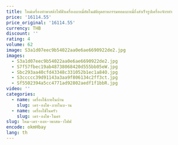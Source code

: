 ```yaml
---
title: ใหม่เครื่องทําพาสต้าไฟฟ้าเครื่องบะหมี่อัตโนมัติอุตสาหกรรมทอดบะหมี่กึ่งสําเร็จรูปเครื่องจักรทํา
price: '16114.55'
price_original: '16114.55'
currency: THB
discount: ''
rating: 4
volume: 62
image: S3a1d07eec9b54022aa0e6ae6690922de2.jpg
images:
  - S3a1d07eec9b54022aa0e6ae6690922de2.jpg
  - S7f57fbec19ab48738068420d555bb05eW.jpg
  - Sbc293aa40cfd43348c331052b1ec1a84O.jpg
  - S3ccccc39d91143a3aa9f806134c2ff3ct.jpg
  - Sf5502394a5cc4771ad92802aedf1f1bbR.jpg
video: ''
categories:
  - name: เครื่องใช้ภายในบ้าน
    slug: เคร-องใช-ภายในบ-าน
  - name: เครื่องใช้ในครัว
    slug: เคร-องใช-ในคร
slug: ใหม-เคร-องท-าพาสต-าไฟฟ
encode: okmHbay
lang: th
---
```

  